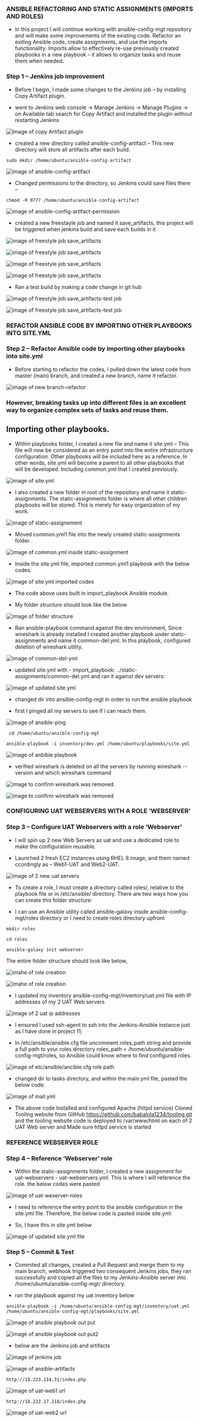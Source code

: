 ### ANSIBLE REFACTORING AND STATIC ASSIGNMENTS (IMPORTS AND ROLES)

* In this project I will continue working with ansible-config-mgt repository and will make some improvements of the existing  code.  Refactor an exiting Ansible code, create assignments, and use the imports functionality. Imports allow to effectively re-use previously created playbooks in a new playbook – it allows to organize  tasks and reuse them when needed.


### Step 1 – Jenkins job improvement

* Before I begin, I made some changes to the Jenkins job – by installing  Copy Artifact plugin.

* went to Jenkins web console -> Manage Jenkins -> Manage Plugins -> on Available tab search for Copy Artifact and installed the plugin without restarting Jenkins

![Image of copy Artifact plugin](./images/P12-image-3a-copy-artifact-plugins.PNG)

*  created a new directory called ansible-config-artifact – This new directory will store  all artifacts after each build.

` sudo mkdir /home/ubuntu/ansible-config-artifact `

![image of ansible-config-artifact](./images/P12-image-0-ansible-config-artifact-dir.PNG)

* Changed permissions to the directory, so Jenkins could save files there – 

` chmod -R 0777 /home/ubuntu/ansible-config-artifact `

![image of ansible-config-artifact-permission](./images/P12-image-1-ansible-config-artifact-dir-0777.PNG)

* created a new freestayle job and named it save_artifacts, this project will be triggered when jenkins build and save each builds in it

![image of freestyle job save_artifacts](./images/P12-image-2a-save-artifiacts1.PNG)

![image of freestyle job save_artifacts](./images/P12-image-2-save-artifiacts1.PNG)

![image of freestyle job save_artifacts](./images/P12-image-2-save-artifiacts1.PNG2.PNG)

![image of freestyle job save_artifacts](./images/P12-image-2-save-artifiacts1.PNG2.PNG3.PNG)

* Ran a test build by making a code change in git hub

![image of freestyle job save_artifacts-test job](./images/P12-image-3-test-save-artifacts.PNG)

![image of freestyle job save_artifacts-test job](./images/P12-image-3-test-save-artifacts.PNG2.PNG)



### REFACTOR ANSIBLE CODE BY IMPORTING OTHER PLAYBOOKS INTO SITE.YML
### Step 2 – Refactor Ansible code by importing other playbooks into site.yml

* Before starting to refactor the codes, I pulled down the latest code from master (main) branch, and created a new branch, name it refactor.

![image of new branch-refactor](./images/P12-image-3b-refactor-branch.PNG)


### However, breaking tasks up into different files is an excellent way to organize complex sets of tasks and reuse them.

## Importing other playbooks.

* Within playbooks folder, I created a new file and name it site.yml – This file will now be considered as an entry point into the entire infrastructure configuration. Other playbooks will be included here as a reference. In other words, site.yml will become a parent to all other playbooks that will be developed. Including common.yml that I created previously. 

![image of site.yml](./images/P12-image-4a-site-yml.png)

* I also created a new folder in root of the repository and name it static-assignments. The static-assignments folder is where all other children playbooks will be stored. This is merely for easy organization of my work. 

![image of static-assignement](./images/P12-image-4b-static-assignment.PNG)

* Moved common.yml1 file into the newly created static-assignments folder.

![image of common.yml inside static-assignment](./images/P12-image-4c-common-yml.png)

* Inside the site.yml file, imported common.yml1 playbook with the below codes.

![image of site.yml imported codes](./images/P12-image-4d-imported-codes.PNG)


* The code above uses built in import_playbook Ansible module.

* My folder structure should look like the below

![image of folder structure](./images/P12-image-4-after-mv-command.PNG)


* Ran ansible-playbook command against the dev environment, Since wireshark is already installed I created another playbook under static-assignments and name it common-del.yml. In this playbook, configured  deletion of wireshark utility.

![image of common-del-yml](./images/P12-image-5c-common-del-yml.PNG)

* updated site.yml with - import_playbook: ../static-assignments/common-del.yml  and ran it against dev servers:


![image of updated site.yml](./images/P12-image-4d-imported-codes.PNG)


* changed dir into ansible-config-mgt in order to run the ansible playbook 

* first I pinged all my servers to see if i can reach them.

![image of ansible-ping](./images/p12-image-5-ansible-ping-all-servers.PNG)

`  cd /home/ubuntu/ansible-config-mgt `

` ansible-playbook -i inventory/dev.yml /home/ubuntu/playbooks/site.yml `

![image of anbible playbook](./images/p12-image-5a-ansible-playbook-site-yml.png)

* verified  wireshark is deleted on all the servers by running wireshark --version and which wireshark command 

![image to confirm wireshark was removed](./images/p12-image-6-wireshark-removed-from-nginx-lb.PNG)

![image to confirm wireshark was removed](./images/p12-image-6a-wireshark-removed-from-web1-server.PNG)



### CONFIGURING UAT WEBSERVERS WITH A ROLE ‘WEBSERVER’

### Step 3 – Configure UAT Webservers with a role ‘Webserver’

* I will spin up 2 new Web Servers as uat and use a dedicated role to make the configuration reusable.

* Launched 2 fresh EC2 instances using RHEL 8 image, and them named  ccordingly as – Web1-UAT and Web2-UAT.

![image of 2 new uat servers](./images/p12-image-7b-2-uat-webservers.PNG)

* To create a role, I must create a directory called roles/, relative to the playbook file or in /etc/ansible/ directory.
There are two ways how you can create this folder structure:

* I can use an Ansible utility called ansible-galaxy inside ansible-config-mgt/roles directory or I need to create roles directory upfront

` mkdir roles `

` cd roles `

` ansible-galaxy init webserver `


The entire folder structure should look like below,

![imahe of role creation](./images/p12-image-7-role-creation-ansible-galaxy-after-rm-test-file-vars.PNG)

![imahe of role creation](./images/p12-image-7-role-creation-ansible-galaxy.PNGb4-rm-test-file-vars.PNG)

* I updated my inventory ansible-config-mgt/inventory/uat.yml file with IP addresses of my 2 UAT Web servers

![image of 2 uat ip addresses](./images/p12-image-7a-uat-ips.PNG)

* I ensured I used ssh-agent to ssh into the Jenkins-Ansible instance just as I have done in project 11;


* In /etc/ansible/ansible.cfg file uncomment roles_path string and provide a full path to your roles directory roles_path    = /home/ubuntu/ansible-config-mgt/roles, so Ansible could know where to find configured roles.

![image of etc/ansible/ancible.cfg role path](./images/p12-image-7d-roles-modification.PNG)

 * changed dir to tasks directory, and within the main.yml file, pasted the below code.

![image of mail.yml](./images/p12-image-8a-main-yml-file.PNG)


* The above code Installed and configured Apache (httpd service)
Cloned Tooling website from GitHub https://github.com/babalola1234/tooling.git and the tooling website code is deployed to /var/www/html on each of 2 UAT Web server and Made sure httpd service is started


### REFERENCE WEBSERVER ROLE
### Step 4 – Reference ‘Webserver’ role

* Within the static-assignments folder, I created a new assignment for uat-webservers - uat-webservers.yml. This is where I will reference the role. the below codes were pasted 

![image of uat-weserver-roles](./images/p12-image-9a-uat-weserver-roles.PNG)

* I need to reference the entry point to the  ansible configuration in the site.yml file. Therefore, the below code is pasted inside site.yml.

* So, I have this in site.yml below

![image of updated site.yml file](./images/P12-image-4d-imported-codes.PNG)


### Step 5 – Commit & Test

* Commited all changes, created a Pull Request and merge them to my main branch,  webhook triggered two consequent Jenkins jobs, they ran successfully and copied all the files to my Jenkins-Ansible server into /home/ubuntu/ansible-config-mgt/ directory.

* ran the playbook against my uat inventory below

` ansible-playbook -i /home/ubuntu/ansible-config-mgt/inventory/uat.yml /home/ubuntu/ansible-config-mgt/playbooks/site.yml `

![image of ansible playbook out put](./images/p12-image-10-comitpand-test-uat-servers.PNG)

![image of ansible playbook out put2](./images/p12-image-10a-comitpand-test-uat-servers.PNG)

* below are the Jenkins job and artifacts 

![image of jenkins job](./images/p12-image-9-jenkins-job.PNG)

![image of ansible-artifacts](./images/p12-image-11-ansible-config-artifact.PNG)

` http://18.223.114.31/index.php `

![image of uat-web1 url](./images/p12-image-10b-uat-web1-index-php.PNG)

` http://18.222.17.118/index.php `


![image of uat-web2 url](./images/p12-image-10c-uat-web2-index-php.PNG)



